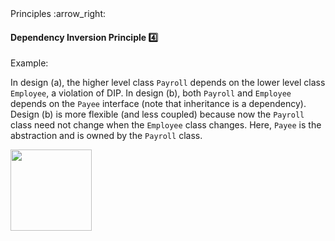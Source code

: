 <link rel="stylesheet" href="{{baseUrl}}/css/textbook.css">

<div class="website-content">

<div id="path">Principles :arrow_right: </div>

<div id="title">

#### Dependency Inversion Principle :four:

</div>

<div id="body">

<tip-box type="primary">

<include src="../../common/definitions.md#def-dependency-inversion-principle" />

</tip-box>

<tip-box>

Example:

In design (a), the higher level class `Payroll` depends on the lower level class `Employee`, a violation of DIP. In design (b), both `Payroll` and `Employee` depends on the `Payee` interface (note that inheritance is a dependency). Design (b) is more flexible (and less coupled) because now the `Payroll` class need not change when the `Employee` class changes. Here, `Payee` is the abstraction and is owned by the `Payroll` class.

<img src="{{baseUrl}}/principles/dependencyInversionPrinciple/images/payroll.png" height="130" />
<p/>

</tip-box>

</div>

</div>
